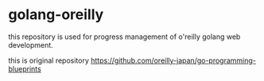 # golang-oreilly

this repository is used for progress management of o'reilly golang web development.

this is original repository
https://github.com/oreilly-japan/go-programming-blueprints
